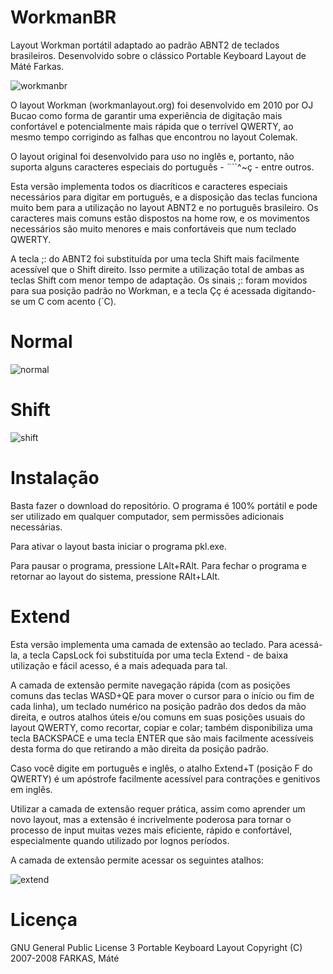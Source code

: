 # WorkmanBR
Layout Workman portátil adaptado ao padrão ABNT2 de teclados brasileiros.
Desenvolvido sobre o clássico Portable Keyboard Layout de Máté Farkas.

![workmanbr](https://github.com/lmlask/workmanbr/blob/main/workmanBR.png?raw=true)

O layout Workman (workmanlayout.org) foi desenvolvido em 2010 por OJ Bucao como forma de garantir uma experiência de digitação mais confortável e potencialmente mais rápida que o terrível QWERTY, ao mesmo tempo corrigindo as falhas que encontrou no layout Colemak.

O layout original foi desenvolvido para uso no inglês e, portanto, não suporta alguns caracteres especiais do português - ¨´`^~ç - entre outros.

Esta versão implementa todos os diacríticos e caracteres especiais necessários para digitar em português, e a disposição das teclas funciona muito bem para a utilização no layout ABNT2 e no português brasileiro. Os caracteres mais comuns estão dispostos na home row, e os movimentos necessários são muito menores e mais confortáveis que num teclado QWERTY.

A tecla ;: do ABNT2 foi substituída por uma tecla Shift mais facilmente acessível que o Shift direito. Isso permite a utilização total de ambas as teclas Shift com menor tempo de adaptação. Os sinais ;: foram movidos para sua posição padrão no Workman, e a tecla Çç é acessada digitando-se um C com acento (´C).
# Normal
![normal](https://github.com/lmlask/workmanbr/blob/main/layouts/workman/state0.png?raw=true)
# Shift
![shift](https://github.com/lmlask/workmanbr/blob/main/layouts/workman/state1.png?raw=true)
# Instalação
Basta fazer o download do repositório. O programa é 100% portátil e pode ser utilizado em qualquer computador, sem permissões adicionais necessárias.

Para ativar o layout basta iniciar o programa pkl.exe.

Para pausar o programa, pressione LAlt+RAlt. Para fechar o programa e retornar ao layout do sistema, pressione RAlt+LAlt.

# Extend
Esta versão implementa uma camada de extensão ao teclado. Para acessá-la, a tecla CapsLock foi substituída por uma tecla Extend - de baixa utilização e fácil acesso, é a mais adequada para tal. 

A camada de extensão permite navegação rápida (com as posições comuns das teclas WASD+QE para mover o cursor para o início ou fim de cada linha), um teclado numérico na posição padrão dos dedos da mão direita, e outros atalhos úteis e/ou comuns em suas posições usuais do layout QWERTY, como recortar, copiar e colar; também disponibiliza uma tecla BACKSPACE e uma tecla ENTER que são mais facilmente acessíveis desta forma do que retirando a mão direita da posição padrão. 

Caso você digite em português e inglês, o atalho Extend+T (posição F do QWERTY) é um apóstrofe facilmente acessível para contrações e genitivos em inglês.

Utilizar a camada de extensão requer prática, assim como aprender um novo layout, mas a extensão é incrivelmente poderosa para tornar o processo de input muitas vezes mais eficiente, rápido e confortável, especialmente quando utilizado por lognos períodos.

A camada de extensão permite acessar os seguintes atalhos:

![extend](https://github.com/lmlask/workmanbr/blob/main/layouts/workman/extend.png?raw=true)
# Licença
GNU General Public License 3
Portable Keyboard Layout Copyright (C) 2007-2008 FARKAS, Máté
